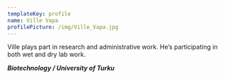 ```yaml
---
templateKey: profile
name: Ville Vapa
profilePicture: /img/Ville_Vapa.jpg
---
```

Ville plays part in research and administrative work. He’s participating in both wet and dry lab work.

**_Biotechnology / University of Turku_**
